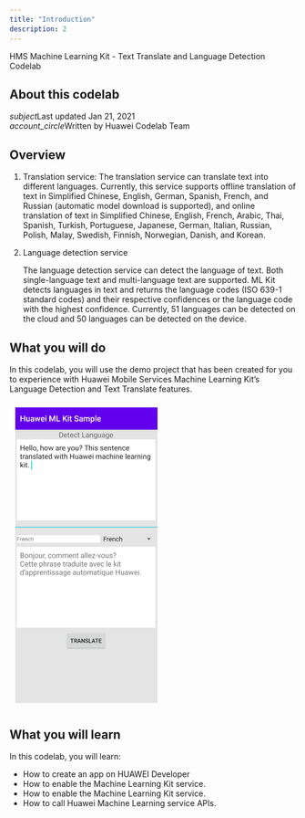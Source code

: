 ```yaml
---
title: "Introduction"
description: 2
---
```


<huawei-codelab-about codelab-title="HMS Machine Learning Kit - Text Translate and Language Detection Codelab" last-updated="2021-01-21T13:20:13-07:00" authors="Huawei Codelab Team">

<div class="HMS Machine Learning Kit - Language Detection and Translate">
<div class="token">HMS Machine Learning Kit - Text Translate and Language Detection Codelab</div></div>
<div class="about-card">
<h2 class="title">About this codelab</h2>
<div class="last-updated"><i class="material-icons">subject</i>Last updated Jan 21, 2021</div>
<div class="authors"><i class="material-icons">account_circle</i>Written by Huawei Codelab Team</div></div>

</huawei-codelab-about>

## **Overview**

1. Translation service: The translation service can translate text into different languages. Currently, this service supports offline translation of text in Simplified Chinese, English, German, Spanish, French, and Russian (automatic model download is supported), and online translation of text in Simplified Chinese, English, French, Arabic, Thai, Spanish, Turkish, Portuguese, Japanese, German, Italian, Russian, Polish, Malay, Swedish, Finnish, Norwegian, Danish, and Korean.

2. Language detection service

   The language detection service can detect the language of text. Both single-language text and multi-language text are supported. ML Kit detects languages in text and returns the language codes (ISO 639-1 standard codes) and their respective confidences or the language code with the highest confidence. Currently, 51 languages can be detected on the cloud and 50 languages can be detected on the device.

## **What you will do**

In this codelab, you will use the demo project that has been created for you to experience with Huawei Mobile Services Machine Learning Kit’s Language Detection and Text Translate features. 

<div style="padding: 5px">
        <img style="width: 250.00px ; padding: 5px" src="https://raw.githubusercontent.com/Mrtckr008/gh-pages-mlkittranslate/master/assets/app_screenshot.png">
</div>




**What you will learn** 
-----------------------

In this codelab, you will learn:

<ul class="checklist">
	<li>How to create an app on HUAWEI Developer</li>
    <li>How to enable the Machine Learning Kit service.</li>
    <li>How to enable the Machine Learning Kit service.</li>
    <li>How to call Huawei Machine Learning service APIs.</li>
</ul>